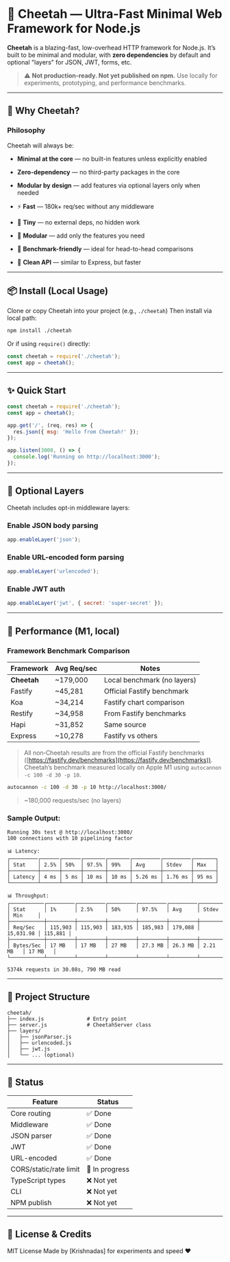 # 🐆 Cheetah — Ultra-Fast Minimal Web Framework for Node.js

**Cheetah** is a blazing-fast, low-overhead HTTP framework for Node.js.
It’s built to be minimal and modular, with **zero dependencies** by default and optional "layers" for JSON, JWT, forms, etc.

> ⚠️ **Not production-ready. Not yet published on npm.**
> Use locally for experiments, prototyping, and performance benchmarks.

---

## 🚀 Why Cheetah?

### Philosophy

Cheetah will always be:

* **Minimal at the core** — no built-in features unless explicitly enabled

* **Zero-dependency** — no third-party packages in the core

* **Modular by design** — add features via optional layers only when needed

* ⚡ **Fast** — 180k+ req/sec without any middleware

* 🧱 **Tiny** — no external deps, no hidden work

* 🧹 **Modular** — add only the features you need

* 🔬 **Benchmark-friendly** — ideal for head-to-head comparisons

* 🧠 **Clean API** — similar to Express, but faster

---

## 📦 Install (Local Usage)

Clone or copy Cheetah into your project (e.g., `./cheetah`)
Then install via local path:

```bash
npm install ./cheetah
```

Or if using `require()` directly:

```js
const cheetah = require('./cheetah');
const app = cheetah();
```

---

## ✨ Quick Start

```js
const cheetah = require('./cheetah');
const app = cheetah();

app.get('/', (req, res) => {
  res.json({ msg: 'Hello from Cheetah!' });
});

app.listen(3000, () => {
  console.log('Running on http://localhost:3000');
});
```

---

## 🔌 Optional Layers

Cheetah includes opt-in middleware layers:

### Enable JSON body parsing

```js
app.enableLayer('json');
```

### Enable URL-encoded form parsing

```js
app.enableLayer('urlencoded');
```

### Enable JWT auth

```js
app.enableLayer('jwt', { secret: 'super-secret' });
```

---

## 🧪 Performance (M1, local)

### Framework Benchmark Comparison

| Framework   | Avg Req/sec | Notes                       |
| ----------- | ----------- | --------------------------- |
| **Cheetah** | \~179,000   | Local benchmark (no layers) |
| Fastify     | \~45,281    | Official Fastify benchmark  |
| Koa         | \~34,214    | Fastify chart comparison    |
| Restify     | \~34,958    | From Fastify benchmarks     |
| Hapi        | \~31,852    | Same source                 |
| Express     | \~10,278    | Fastify vs others           |

> All non‑Cheetah results are from the official Fastify benchmarks ([https://fastify.dev/benchmarks](https://fastify.dev/benchmarks)). Cheetah’s benchmark measured locally on Apple M1 using `autocannon -c 100 -d 30 -p 10`.

```bash
autocannon -c 100 -d 30 -p 10 http://localhost:3000/
```

> \~180,000 requests/sec (no layers)

### Sample Output:

```
Running 30s test @ http://localhost:3000/
100 connections with 10 pipelining factor

📊 Latency:
┌─────────┌──────┌──────┌───────┌───────┌─────────┌─────────┌───────┐
│ Stat    │ 2.5% │ 50%  │ 97.5% │ 99%   │ Avg     │ Stdev   │ Max   │
├─────────┼──────┼──────┼───────┼───────┼─────────┼─────────┼───────┤
│ Latency │ 4 ms │ 5 ms │ 10 ms │ 10 ms │ 5.26 ms │ 1.76 ms │ 95 ms │
└─────────┴──────┴──────┴───────┴───────┴─────────┴─────────┴───────┘

📊 Throughput:
┌───────────┌─────────┌─────────┌─────────┌─────────┌─────────┌───────────┌─────────┐
│ Stat      │ 1%      │ 2.5%    │ 50%     │ 97.5%   │ Avg     │ Stdev     │ Min     │
├───────────┼─────────┼─────────┼─────────┼─────────┼─────────┼───────────┼─────────┤
│ Req/Sec   │ 115,903 │ 115,903 │ 183,935 │ 185,983 │ 179,088 │ 15,031.98 │ 115,881 │
├───────────┼─────────┼─────────┼─────────┼─────────┼─────────┼───────────┼─────────┤
│ Bytes/Sec │ 17 MB   │ 17 MB   │ 27 MB   │ 27.3 MB │ 26.3 MB │ 2.21 MB   │ 17 MB   │
└───────────┴─────────┴─────────┴─────────┴─────────┴─────────┴───────────┴─────────┘

5374k requests in 30.08s, 790 MB read
```

---

## 📁 Project Structure

```
cheetah/
├── index.js              # Entry point
├── server.js             # CheetahServer class
├── layers/
│   ├── jsonParser.js
│   ├── urlencoded.js
│   ├── jwt.js
│   └── ... (optional)
```

---

## 📌 Status

| Feature                | Status         |
| ---------------------- | -------------- |
| Core routing           | ✅ Done         |
| Middleware             | ✅ Done         |
| JSON parser            | ✅ Done         |
| JWT                    | ✅ Done         |
| URL-encoded            | ✅ Done         |
| CORS/static/rate limit | 🚧 In progress |
| TypeScript types       | ❌ Not yet      |
| CLI                    | ❌ Not yet      |
| NPM publish            | ❌ Not yet      |

---

## 🧠 License & Credits

MIT License
Made by \[Krishnadas] for experiments and speed ❤️
